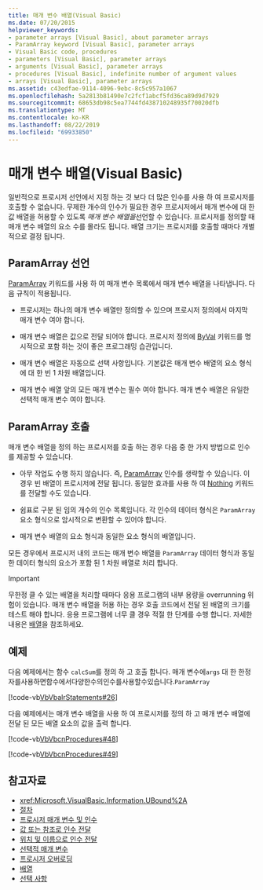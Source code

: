 ```yaml
---
title: 매개 변수 배열(Visual Basic)
ms.date: 07/20/2015
helpviewer_keywords:
- parameter arrays [Visual Basic], about parameter arrays
- ParamArray keyword [Visual Basic], parameter arrays
- Visual Basic code, procedures
- parameters [Visual Basic], parameter arrays
- arguments [Visual Basic], parameter arrays
- procedures [Visual Basic], indefinite number of argument values
- arrays [Visual Basic], parameter arrays
ms.assetid: c43edfae-9114-4096-9ebc-8c5c957a1067
ms.openlocfilehash: 5a2813b81490e7c2fcf1abcf5fd36ca89d9d7929
ms.sourcegitcommit: 68653db98c5ea7744fd438710248935f70020dfb
ms.translationtype: MT
ms.contentlocale: ko-KR
ms.lasthandoff: 08/22/2019
ms.locfileid: "69933850"
---
```

# <a name="parameter-arrays-visual-basic"></a>매개 변수 배열(Visual Basic)
일반적으로 프로시저 선언에서 지정 하는 것 보다 더 많은 인수를 사용 하 여 프로시저를 호출할 수 없습니다. 무제한 개수의 인수가 필요한 경우 프로시저에서 매개 변수에 대 한 값 배열을 허용할 수 있도록 *매개 변수 배열을*선언할 수 있습니다. 프로시저를 정의할 때 매개 변수 배열의 요소 수를 몰라도 됩니다. 배열 크기는 프로시저를 호출할 때마다 개별적으로 결정 됩니다.  
  
## <a name="declaring-a-paramarray"></a>ParamArray 선언  
 [ParamArray](../../../../visual-basic/language-reference/modifiers/paramarray.md) 키워드를 사용 하 여 매개 변수 목록에서 매개 변수 배열을 나타냅니다. 다음 규칙이 적용됩니다.  
  
- 프로시저는 하나의 매개 변수 배열만 정의할 수 있으며 프로시저 정의에서 마지막 매개 변수 여야 합니다.  
  
- 매개 변수 배열은 값으로 전달 되어야 합니다. 프로시저 정의에 [ByVal](../../../../visual-basic/language-reference/modifiers/byval.md) 키워드를 명시적으로 포함 하는 것이 좋은 프로그래밍 습관입니다.  
  
- 매개 변수 배열은 자동으로 선택 사항입니다. 기본값은 매개 변수 배열의 요소 형식에 대 한 빈 1 차원 배열입니다.  
  
- 매개 변수 배열 앞의 모든 매개 변수는 필수 여야 합니다. 매개 변수 배열은 유일한 선택적 매개 변수 여야 합니다.  
  
## <a name="calling-a-paramarray"></a>ParamArray 호출  
 매개 변수 배열을 정의 하는 프로시저를 호출 하는 경우 다음 중 한 가지 방법으로 인수를 제공할 수 있습니다.  
  
- 아무 작업도 수행 하지 않습니다. 즉, [ParamArray](../../../../visual-basic/language-reference/modifiers/paramarray.md) 인수를 생략할 수 있습니다. 이 경우 빈 배열이 프로시저에 전달 됩니다. 동일한 효과를 사용 하 여 [Nothing](../../../../visual-basic/language-reference/nothing.md) 키워드를 전달할 수도 있습니다.  
  
- 쉼표로 구분 된 임의 개수의 인수 목록입니다. 각 인수의 데이터 형식은 `ParamArray` 요소 형식으로 암시적으로 변환할 수 있어야 합니다.  
  
- 매개 변수 배열의 요소 형식과 동일한 요소 형식의 배열입니다.  
  
 모든 경우에서 프로시저 내의 코드는 매개 변수 배열을 `ParamArray` 데이터 형식과 동일한 데이터 형식의 요소가 포함 된 1 차원 배열로 처리 합니다.  
  
> [!IMPORTANT]
> 무한정 클 수 있는 배열을 처리할 때마다 응용 프로그램의 내부 용량을 overrunning 위험이 있습니다. 매개 변수 배열을 허용 하는 경우 호출 코드에서 전달 된 배열의 크기를 테스트 해야 합니다. 응용 프로그램에 너무 클 경우 적절 한 단계를 수행 합니다. 자세한 내용은 [배열](../../../../visual-basic/programming-guide/language-features/arrays/index.md)을 참조하세요.  
  
## <a name="example"></a>예제  
 다음 예제에서는 함수 `calcSum`를 정의 하 고 호출 합니다. 매개 변수에`args` 대 한 한정자를사용하면함수에서다양한수의인수를사용할수있습니다.`ParamArray`  
  
 [!code-vb[VbVbalrStatements#26](~/samples/snippets/visualbasic/VS_Snippets_VBCSharp/VbVbalrStatements/VB/Class1.vb#26)]  
  
 다음 예제에서는 매개 변수 배열을 사용 하 여 프로시저를 정의 하 고 매개 변수 배열에 전달 된 모든 배열 요소의 값을 출력 합니다.  
  
 [!code-vb[VbVbcnProcedures#48](~/samples/snippets/visualbasic/VS_Snippets_VBCSharp/VbVbcnProcedures/VB/Class1.vb#48)]  
  
 [!code-vb[VbVbcnProcedures#49](~/samples/snippets/visualbasic/VS_Snippets_VBCSharp/VbVbcnProcedures/VB/Class1.vb#49)]  
  
## <a name="see-also"></a>참고자료

- <xref:Microsoft.VisualBasic.Information.UBound%2A>
- [절차](./index.md)
- [프로시저 매개 변수 및 인수](./procedure-parameters-and-arguments.md)
- [값 또는 참조로 인수 전달](./passing-arguments-by-value-and-by-reference.md)
- [위치 및 이름으로 인수 전달](./passing-arguments-by-position-and-by-name.md)
- [선택적 매개 변수](./optional-parameters.md)
- [프로시저 오버로딩](./procedure-overloading.md)
- [배열](../../../../visual-basic/programming-guide/language-features/arrays/index.md)
- [선택 사항](../../../../visual-basic/language-reference/modifiers/optional.md)
